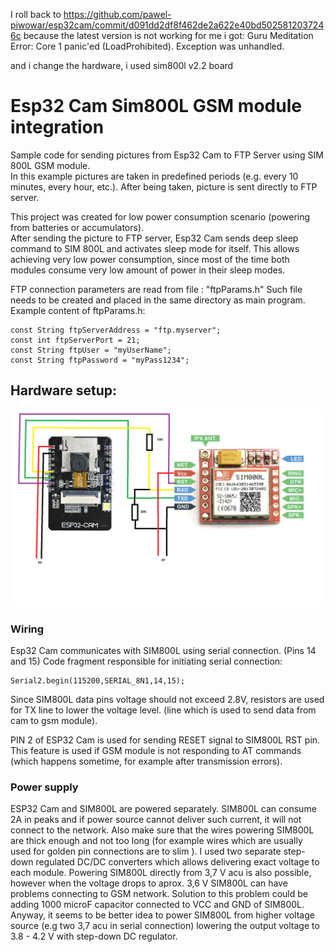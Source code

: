 
I roll back to https://github.com/pawel-piwowar/esp32cam/commit/d091dd2df8f462de2a622e40bd5025812037246c because the latest version is not working for me
i got:
Guru Meditation Error: Core 1 panic'ed (LoadProhibited). Exception was unhandled.

and i change the hardware, i used sim800l v2.2 board 

# Esp32 Cam Sim800L GSM module integration
Sample code for sending pictures from Esp32 Cam to FTP Server using SIM 800L GSM module.   
In this example pictures are taken in predefined periods (e.g. every 10 minutes, every hour, etc.).
After being taken, picture is sent directly to FTP server.

This project was created for low power consumption scenario (powering from batteries or accumulators).  
After sending the picture to FTP server, Esp32 Cam sends deep sleep command to SIM 800L and activates sleep mode for itself.
This allows achieving very low power consumption,
since most of the time both modules consume very low amount of power in their sleep modes.

FTP connection parameters are read from file : "ftpParams.h"
Such file needs to be created and placed in the same directory as main program.
Example content of ftpParams.h:

```
const String ftpServerAddress = "ftp.myserver";  
const int ftpServerPort = 21;  
const String ftpUser = "myUserName";  
const String ftpPassword = "myPass1234";  
```


## Hardware setup:

![esp32cam-sim800l](esp32cam-sim800l.png)

### Wiring

Esp32 Cam communicates with SIM800L using serial connection.  (Pins 14 and 15)
Code fragment responsible for initiating serial connection:
```
Serial2.begin(115200,SERIAL_8N1,14,15);
```
Since SIM800L data pins voltage should not exceed 2.8V, resistors are used for TX line to lower the voltage level.
(line which is used to send data from cam to gsm module).

PIN 2 of ESP32 Cam is used for sending RESET signal to SIM800L RST pin. 
This feature is used if GSM module is not responding to AT commands 
(which happens sometime, for example after transmission errors). 

### Power supply
ESP32 Cam and SIM800L are powered separately.
SIM800L can consume 2A in peaks and if power source cannot deliver such current, it will not connect to the network.
Also make sure that the wires powering SIM800L are thick enough and not too long
(for example wires which are usually used for golden pin connections are to slim ).
I used two separate step-down regulated DC/DC converters which allows delivering exact voltage to each module.
Powering SIM800L directly from 3,7 V acu is also possible, however when the voltage drops to aprox. 3,6 V
SIM800L can have problems connecting to GSM network. 
Solution to this problem could be adding 1000 microF capacitor connected to VCC and GND of SIM800L.
Anyway, it seems to be better idea to power SIM800L from higher voltage source (e.g two 3,7 acu in serial connection) 
lowering the output voltage to 3.8 - 4.2 V with step-down DC regulator.       
